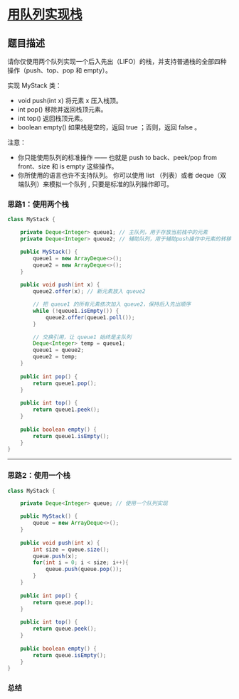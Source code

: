 # [用队列实现栈](用队列实现栈"[题目地址](https://leetcode.cn/problems/implement-stack-using-queues/description/)")

## 题目描述
请你仅使用两个队列实现一个后入先出（LIFO）的栈，并支持普通栈的全部四种操作（push、top、pop 和 empty）。

实现 MyStack 类：

- void push(int x) 将元素 x 压入栈顶。
- int pop() 移除并返回栈顶元素。
- int top() 返回栈顶元素。
- boolean empty() 如果栈是空的，返回 true ；否则，返回 false 。
 

注意：

- 你只能使用队列的标准操作 —— 也就是 push to back、peek/pop from front、size 和 is empty 这些操作。
- 你所使用的语言也许不支持队列。 你可以使用 list （列表）或者 deque（双端队列）来模拟一个队列 , 只要是标准的队列操作即可。

### 思路1：使用两个栈

```java
class MyStack {

    private Deque<Integer> queue1; // 主队列，用于存放当前栈中的元素
    private Deque<Integer> queue2; // 辅助队列，用于辅助push操作中元素的转移

    public MyStack() {
        queue1 = new ArrayDeque<>();
        queue2 = new ArrayDeque<>();
    }
    
    public void push(int x) {
        queue2.offer(x); // 新元素放入 queue2

        // 把 queue1 的所有元素依次加入 queue2，保持后入先出顺序
        while (!queue1.isEmpty()) {
            queue2.offer(queue1.poll());
        }

        // 交换引用，让 queue1 始终是主队列
        Deque<Integer> temp = queue1;
        queue1 = queue2;
        queue2 = temp;
    }
    
    public int pop() {
        return queue1.pop();
    }
    
    public int top() {
        return queue1.peek();
    }
    
    public boolean empty() {
        return queue1.isEmpty();
    }
}
```

----
### 思路2：使用一个栈


```java
class MyStack {

    private Deque<Integer> queue; // 使用一个队列实现

    public MyStack() {
        queue = new ArrayDeque<>();
    }
    
    public void push(int x) {
        int size = queue.size();
        queue.push(x);
        for(int i = 0; i < size; i++){
            queue.push(queue.pop());
        }
    }
    
    public int pop() {
        return queue.pop();
    }
    
    public int top() {
        return queue.peek();
    }
    
    public boolean empty() {
        return queue.isEmpty();
    }
}

```

### 总结
